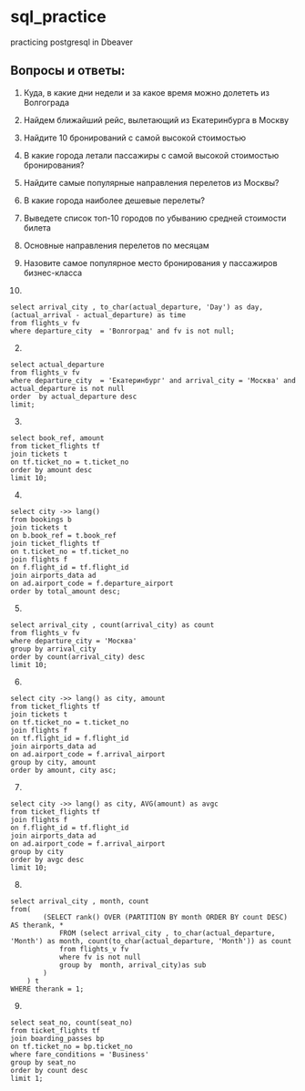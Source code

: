 # sql_practice
practicing postgresql in Dbeaver

## Вопросы и ответы: 
1. Куда, в какие дни недели и за какое время можно долететь из Волгограда
2. Найдем ближайший рейс, вылетающий из Екатеринбурга в Москву
3. Найдите 10 бронирований с самой высокой стоимостью
4. В какие города летали пассажиры с самой высокой стоимостью бронирования?
5. Найдите самые популярные направления перелетов из Москвы?
6. В какие города наиболее дешевые перелеты?
7. Выведете список топ-10 городов по убыванию средней стоимости билета
8. Основные направления перелетов по месяцам
9. Назовите самое популярное место бронирования у пассажиров бизнес-класса



1.
```
select arrival_city , to_char(actual_departure, 'Day') as day, (actual_arrival - actual_departure) as time
from flights_v fv 
where departure_city  = 'Волгоград' and fv is not null;
```

2.
```
select actual_departure 
from flights_v fv 
where departure_city  = 'Екатеринбург' and arrival_city = 'Москва' and actual_departure is not null 
order  by actual_departure desc
limit;
```

3.
```
select book_ref, amount 
from ticket_flights tf 
join tickets t 
on tf.ticket_no = t.ticket_no 
order by amount desc 
limit 10;
```

4.
```
select city ->> lang()
from bookings b 
join tickets t 
on b.book_ref = t.book_ref 
join ticket_flights tf 
on t.ticket_no = tf.ticket_no 
join flights f 
on f.flight_id = tf.flight_id 
join airports_data ad 
on ad.airport_code = f.departure_airport 
order by total_amount desc;
```

5.
```
select arrival_city , count(arrival_city) as count 
from flights_v fv 
where departure_city = 'Москва'
group by arrival_city 
order by count(arrival_city) desc
limit 10;
```

6.
```
select city ->> lang() as city, amount
from ticket_flights tf 
join tickets t 
on tf.ticket_no = t.ticket_no 
join flights f 
on tf.flight_id = f.flight_id 
join airports_data ad
on ad.airport_code = f.arrival_airport 
group by city, amount 
order by amount, city asc;
```

7.
```
select city	->> lang() as city, AVG(amount) as avgc
from ticket_flights tf 
join flights f 
on f.flight_id = tf.flight_id 
join airports_data ad 
on ad.airport_code = f.arrival_airport 
group by city
order by avgc desc 
limit 10;
```

8.
```
select arrival_city , month, count
from(
		(SELECT rank() OVER (PARTITION BY month ORDER BY count DESC) AS therank, * 
			FROM (select arrival_city , to_char(actual_departure, 'Month') as month, count(to_char(actual_departure, 'Month')) as count
			from flights_v fv 
			where fv is not null
			group by  month, arrival_city)as sub
		)
	) t
WHERE therank = 1;
```

9.
```
select seat_no, count(seat_no)
from ticket_flights tf 
join boarding_passes bp 
on tf.ticket_no = bp.ticket_no 
where fare_conditions = 'Business'
group by seat_no
order by count desc
limit 1;
```
